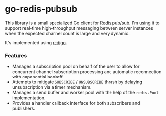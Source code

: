 go-redis-pubsub
==================

This library is a small specialized Go client for [Redis pub/sub](http://redis.io/topics/pubsub). I'm using it to support real-time high-throughput messaging between server instances when the expected channel count is large and very dynamic.

It's implemented using [redigo](https://github.com/garyburd/redigo).

### Features

- Manages a subscription pool on behalf of the user to allow for concurrent channel subscription processing and automatic reconnection with exponential backoff.
- Attempts to mitigate `SUBSCRIBE` / `UNSUBSCRIBE` thrash by delaying unsubscription via a timer mechanism.
- Manages a send buffer and worker pool with the help of the `redis.Pool` implementation.
- Provides a handler callback interface for both subscribers and publishers.
